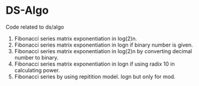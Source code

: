 # DS-Algo
Code related to ds/algo

1. Fibonacci series matrix exponentiation in log(2)n.
2. Fibonacci series matrix exponentiation in logn if binary number is given.
3. Fibonacci series matrix exponentiation in log(2)n by converting decimal number to binary.
4. Fibonacci series matrix exponentiation in logn if using radix 10 in calculating power. 
5. Fibonacci series by using repitition model. logn but only for mod.
